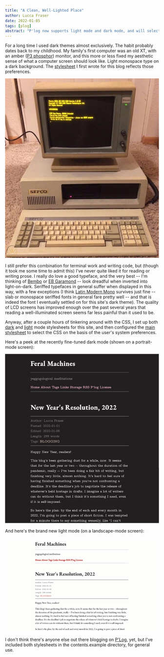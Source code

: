 ```yaml
---
title: "A Clean, Well-Lighted Place"
author: Lucca Fraser
date: 2022-01-05
tags: [plog]
abstract: "P'log now supports light mode and dark mode, and will select the stylesheet on the basis of system preferences."
---
```


For a long time I used dark themes almost exclusively. The habit probably dates back to my childhood. My family's first computer was an old XT, with an amber ([P3 phosphor](https://en.wikipedia.org/wiki/Phosphor#Standard_phosphor_types)) monitor, and this more or less fixed my aesthetic sense of what a computer screen should look like. Light monospace type on a dark background. The [stylesheet](/css/darkmode.css) I first wrote for this blog reflects those preferences.

![An amber phosphor monitor on an old XT computer](img/old-computer-amber-monitor.jpg)

I still prefer this combination for terminal work and writing code, but (though it took me some time to admit this) I've never quite liked it for reading or writing prose. I really do love a good typeface, and the very best -- I'm thinking of [Bembo](http://www.georgduffner.at/ebgaramond/) or [EB Garamond](http://www.georgduffner.at/ebgaramond/) -- look dreadful when inverted into light-on-dark. Seriffed typefaces in general suffer when displayed in this way, with a few exceptions (I think [Latin Modern Mono](https://www.fontsquirrel.com/fonts/latin-modern-mono) survives just fine -- slab or monospace seriffed fonts in general fare pretty well -- and that is indeed the font I eventually settled on for this site's dark theme). The quality of LCD screens has improved enough over the past several years that reading a well-illuminated screen seems far less painful than it used to be.

Anyway, after a couple hours of tinkering around with the CSS, I set up both [dark](/css/darkmode.css) and [light](/css/lightmode.css) mode stylesheets for this site, and then configured the [main stylesheet](/css/stylesheet.css) to select the CSS on the basis of the user's system preferences. 

Here's a peek at the recently fine-tuned dark mode (shown on a portrait-mode screen):

![A peek at the slightly-tweaked dark mode](img/darkmode.jpg)

And here's the brand new light mode (on a landscape-mode screen):

![a peek at the brand new light mode](img/lightmode.jpg)

I don't think there's anyone else out there blogging on [P'Log](https://github.com/oblivia-simplex/plog), yet, but I've included both stylesheets in the contents.example directory, for general use.

